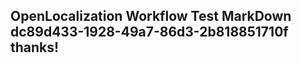 <properties
ms.topic="hero-topic1"
ms.test1="hero-topic"
ms.test2="test"/>

## OpenLocalization Workflow Test MarkDown dc89d433-1928-49a7-86d3-2b818851710f thanks!

